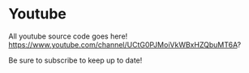 # Youtube
All youtube source code goes here!
https://www.youtube.com/channel/UCtG0PJMoiVkWBxHZQbuMT6A?

Be sure to subscribe to keep up to date!

